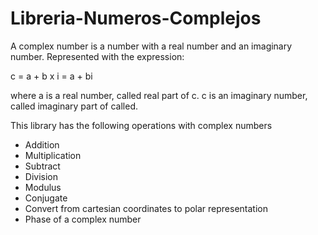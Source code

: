 # Libreria-Numeros-Complejos

A complex number is a number with a real number and an imaginary number.
Represented with the expression:
 
 c = a + b x i = a + bi
 
where a is a real number, called real part of c.
c is an imaginary number, called imaginary part of called.

This library has the following operations with complex numbers
 - Addition
 - Multiplication
 - Subtract
 - Division
 - Modulus
 - Conjugate
 - Convert from cartesian coordinates to polar representation
 - Phase of a complex number
